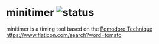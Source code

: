 # minitimer ![status](https://img.shields.io/static/v1?label=status&message=developing&color=yellow)
minitimer is a timing tool based on the [Pomodoro Technique](https://en.wikipedia.org/wiki/Pomodoro_Technique)
<br>
https://www.flaticon.com/search?word=tomato
